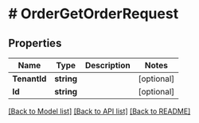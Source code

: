 # # OrderGetOrderRequest


## Properties 


Name | Type | Description | Notes
------------ | ------------- | ------------- | -------------
**TenantId**| **string** |   | [optional]
**Id**| **string** |   | [optional]


[[Back to Model list]](../../README.md#models) [[Back to API list]](../../README.md#endpoints) [[Back to README]](../../README.md)

